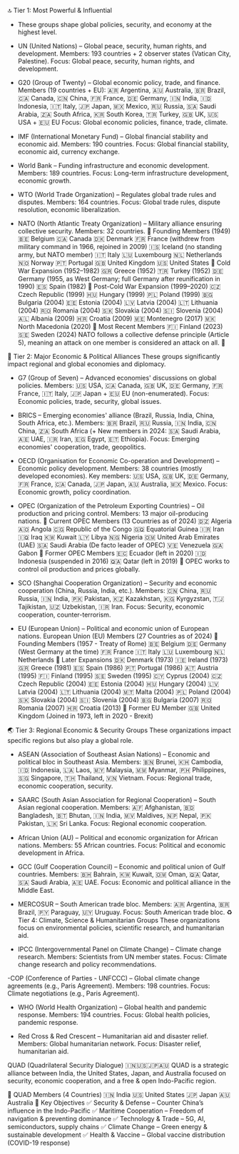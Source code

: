 🔝 Tier 1: Most Powerful & Influential
- These groups shape global policies, security, and economy at the highest level.

- UN (United Nations) – Global peace, security, human rights, and development.
Members: 193 countries + 2 observer states (Vatican City, Palestine).
Focus: Global peace, security, human rights, and development.

- G20 (Group of Twenty) – Global economic policy, trade, and finance.
Members (19 countries + EU):
🇦🇷 Argentina, 🇦🇺 Australia, 🇧🇷 Brazil, 🇨🇦 Canada, 🇨🇳 China, 🇫🇷 France, 🇩🇪 Germany, 🇮🇳 India, 🇮🇩 Indonesia, 🇮🇹 Italy, 🇯🇵 Japan, 🇲🇽 Mexico, 🇷🇺 Russia, 🇸🇦 Saudi Arabia, 🇿🇦 South Africa, 🇰🇷 South Korea, 🇹🇷 Turkey, 🇬🇧 UK, 🇺🇸 USA + 🇪🇺 EU
Focus: Global economic policies, finance, trade, climate.


- IMF (International Monetary Fund) – Global financial stability and economic aid.
Members: 190 countries.
Focus: Global financial stability, economic aid, currency exchange.

- World Bank – Funding infrastructure and economic development.
Members: 189 countries.
Focus: Long-term infrastructure development, economic growth.

- WTO (World Trade Organization) – Regulates global trade rules and disputes.
Members: 164 countries.
Focus: Global trade rules, dispute resolution, economic liberalization.

- NATO (North Atlantic Treaty Organization) – Military alliance ensuring collective security.
Members: 32 countries.
🔹 Founding Members (1949)
🇧🇪 Belgium
🇨🇦 Canada
🇩🇰 Denmark
🇫🇷 France (withdrew from military command in 1966, rejoined in 2009)
🇮🇸 Iceland (no standing army, but NATO member)
🇮🇹 Italy
🇱🇺 Luxembourg
🇳🇱 Netherlands
🇳🇴 Norway
🇵🇹 Portugal
🇬🇧 United Kingdom
🇺🇸 United States
🔹 Cold War Expansion (1952–1982)
🇬🇷 Greece (1952)
🇹🇷 Turkey (1952)
🇩🇪 Germany (1955, as West Germany; full Germany after reunification in 1990)
🇪🇸 Spain (1982)
🔹 Post-Cold War Expansion (1999–2020)
🇨🇿 Czech Republic (1999)
🇭🇺 Hungary (1999)
🇵🇱 Poland (1999)
🇧🇬 Bulgaria (2004)
🇪🇪 Estonia (2004)
🇱🇻 Latvia (2004)
🇱🇹 Lithuania (2004)
🇷🇴 Romania (2004)
🇸🇰 Slovakia (2004)
🇸🇮 Slovenia (2004)
🇦🇱 Albania (2009)
🇭🇷 Croatia (2009)
🇲🇪 Montenegro (2017)
🇲🇰 North Macedonia (2020)
🔹 Most Recent Members
🇫🇮 Finland (2023)
🇸🇪 Sweden (2024)
NATO follows a collective defense principle (Article 5), meaning an attack on one member is considered an attack on all. 🚀

🔹 Tier 2: Major Economic & Political Alliances
These groups significantly impact regional and global economies and diplomacy.

- G7 (Group of Seven) – Advanced economies' discussions on global policies.
Members: 🇺🇸 USA, 🇨🇦 Canada, 🇬🇧 UK, 🇩🇪 Germany, 🇫🇷 France, 🇮🇹 Italy, 🇯🇵 Japan + 🇪🇺 EU (non-enumerated).
Focus: Economic policies, trade, security, global issues.

- BRICS – Emerging economies' alliance (Brazil, Russia, India, China, South Africa, etc.).
Members: 🇧🇷 Brazil, 🇷🇺 Russia, 🇮🇳 India, 🇨🇳 China, 🇿🇦 South Africa (+ New members in 2024: 🇸🇦 Saudi Arabia, 🇦🇪 UAE, 🇮🇷 Iran, 🇪🇬 Egypt, 🇪🇹 Ethiopia).
Focus: Emerging economies' cooperation, trade, geopolitics.

- OECD (Organisation for Economic Co-operation and Development) – Economic policy development.
Members: 38 countries (mostly developed economies).
Key members: 🇺🇸 USA, 🇬🇧 UK, 🇩🇪 Germany, 🇫🇷 France, 🇨🇦 Canada, 🇯🇵 Japan, 🇦🇺 Australia, 🇲🇽 Mexico.
Focus: Economic growth, policy coordination.

- OPEC (Organization of the Petroleum Exporting Countries) – Oil production and pricing control.
Members: 13 major oil-producing nations.
🔹 Current OPEC Members (13 Countries as of 2024)
🇩🇿 Algeria
🇦🇴 Angola
🇨🇬 Republic of the Congo
🇬🇶 Equatorial Guinea
🇮🇷 Iran
🇮🇶 Iraq
🇰🇼 Kuwait
🇱🇾 Libya
🇳🇬 Nigeria
🇴🇲 United Arab Emirates (UAE)
🇸🇦 Saudi Arabia (De facto leader of OPEC)
🇻🇪 Venezuela
🇬🇦 Gabon
🔻 Former OPEC Members
🇪🇨 Ecuador (left in 2020)
🇮🇩 Indonesia (suspended in 2016)
🇶🇦 Qatar (left in 2019)
🔹 OPEC works to control oil production and prices globally.

- SCO (Shanghai Cooperation Organization) – Security and economic cooperation (China, Russia, India, etc.).
Members: 🇨🇳 China, 🇷🇺 Russia, 🇮🇳 India, 🇵🇰 Pakistan, 🇰🇿 Kazakhstan, 🇰🇬 Kyrgyzstan, 🇹🇯 Tajikistan, 🇺🇿 Uzbekistan, 🇮🇷 Iran.
Focus: Security, economic cooperation, counter-terrorism.

- EU (European Union) – Political and economic union of European nations.
European Union (EU) Members (27 Countries as of 2024)
🔹 Founding Members (1957 - Treaty of Rome)
🇧🇪 Belgium
🇩🇪 Germany (West Germany at the time)
🇫🇷 France
🇮🇹 Italy
🇱🇺 Luxembourg
🇳🇱 Netherlands
🔹 Later Expansions
🇩🇰 Denmark (1973)
🇮🇪 Ireland (1973)
🇬🇷 Greece (1981)
🇪🇸 Spain (1986)
🇵🇹 Portugal (1986)
🇦🇹 Austria (1995)
🇫🇮 Finland (1995)
🇸🇪 Sweden (1995)
🇨🇾 Cyprus (2004)
🇨🇿 Czech Republic (2004)
🇪🇪 Estonia (2004)
🇭🇺 Hungary (2004)
🇱🇻 Latvia (2004)
🇱🇹 Lithuania (2004)
🇲🇹 Malta (2004)
🇵🇱 Poland (2004)
🇸🇰 Slovakia (2004)
🇸🇮 Slovenia (2004)
🇧🇬 Bulgaria (2007)
🇷🇴 Romania (2007)
🇭🇷 Croatia (2013)
🔻 Former EU Member
🇬🇧 United Kingdom (Joined in 1973, left in 2020 - Brexit)

🌏 Tier 3: Regional Economic & Security Groups
These organizations impact specific regions but also play a global role.

- ASEAN (Association of Southeast Asian Nations) – Economic and political bloc in Southeast Asia.
Members: 🇧🇳 Brunei, 🇰🇭 Cambodia, 🇮🇩 Indonesia, 🇱🇦 Laos, 🇲🇾 Malaysia, 🇲🇲 Myanmar, 🇵🇭 Philippines, 🇸🇬 Singapore, 🇹🇭 Thailand, 🇻🇳 Vietnam.
Focus: Regional trade, economic cooperation, security.
- SAARC (South Asian Association for Regional Cooperation) – South Asian regional cooperation.
Members: 🇦🇫 Afghanistan, 🇧🇩 Bangladesh, 🇧🇹 Bhutan, 🇮🇳 India, 🇲🇻 Maldives, 🇳🇵 Nepal, 🇵🇰 Pakistan, 🇱🇰 Sri Lanka.
Focus: Regional economic cooperation.
- African Union (AU) – Political and economic organization for African nations.
Members: 55 African countries.
Focus: Political and economic development in Africa.
- GCC (Gulf Cooperation Council) – Economic and political union of Gulf countries.
Members: 🇧🇭 Bahrain, 🇰🇼 Kuwait, 🇴🇲 Oman, 🇶🇦 Qatar, 🇸🇦 Saudi Arabia, 🇦🇪 UAE.
Focus: Economic and political alliance in the Middle East.
- MERCOSUR – South American trade bloc.
Members: 🇦🇷 Argentina, 🇧🇷 Brazil, 🇵🇾 Paraguay, 🇺🇾 Uruguay.
Focus: South American trade bloc.
♻️ Tier 4: Climate, Science & Humanitarian Groups
These organizations focus on environmental policies, scientific research, and humanitarian aid.

- IPCC (Intergovernmental Panel on Climate Change) – Climate change research.
Members: Scientists from UN member states.
Focus: Climate change research and policy recommendations.

-COP (Conference of Parties - UNFCCC) – Global climate change agreements (e.g., Paris Agreement).
Members: 198 countries.
Focus: Climate negotiations (e.g., Paris Agreement).

- WHO (World Health Organization) – Global health and pandemic response.
Members: 194 countries.
Focus: Global health policies, pandemic response.

- Red Cross & Red Crescent – Humanitarian aid and disaster relief.
Members: Global humanitarian network.
Focus: Disaster relief, humanitarian aid.


QUAD (Quadrilateral Security Dialogue) 🇮🇳🇺🇸🇯🇵🇦🇺
QUAD is a strategic alliance between India, the United States, Japan, and Australia focused on security, economic cooperation, and a free & open Indo-Pacific region.

🔹 QUAD Members (4 Countries)
🇮🇳 India
🇺🇸 United States
🇯🇵 Japan
🇦🇺 Australia
🔹 Key Objectives
✅ Security & Defense – Counter China’s influence in the Indo-Pacific
✅ Maritime Cooperation – Freedom of navigation & preventing dominance
✅ Technology & Trade – 5G, AI, semiconductors, supply chains
✅ Climate Change – Green energy & sustainable development
✅ Health & Vaccine – Global vaccine distribution (COVID-19 response)


